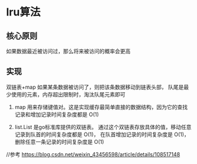 
# lru算法 
## 核心原则
如果数据最近被访问过，那么将来被访问的概率会更高
## 实现
双链表+map 
如果某条数据被访问了，则把该条数据移动到链表头部，
队尾是最少使用的元素，内存超出限制时，淘汰队尾元素即可

1. map 用来存储键值对。这是实现缓存最简单直接的数据结构，因为它的查找记录和增加记录时间复杂度都是 O(1)

2. list.List 是go标准库提供的双链表。
通过这个双链表存放具体的值，移动任意记录到队首的时间复杂度都是 O(1)，
在队首增加记录的时间复杂度是 O(1)，删除任意一条记录的时间复杂度是 O(1)

//参考 https://blog.csdn.net/weixin_43456598/article/details/108517148